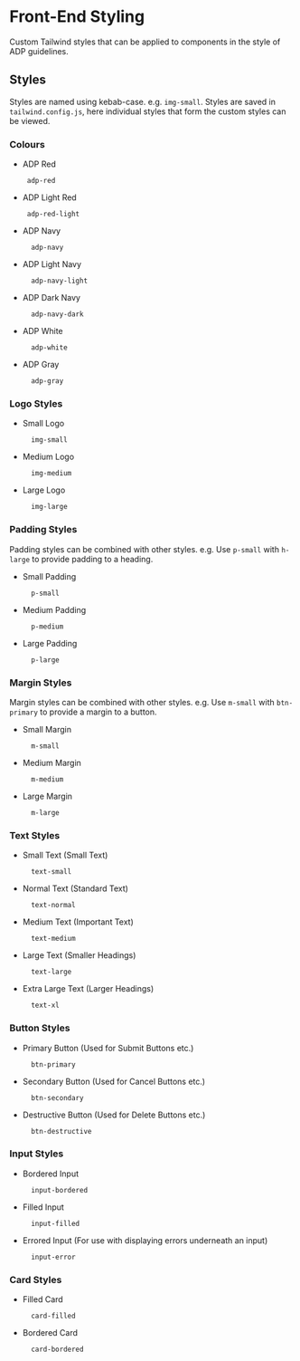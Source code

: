 # Front-End Styling
Custom Tailwind styles that can be applied to components in the style of ADP guidelines.

## Styles

Styles are named using kebab-case. e.g. ```img-small```. Styles are saved in ```tailwind.config.js```, here individual styles that form the custom styles can be viewed. 

### Colours

- ADP Red

       adp-red 

- ADP Light Red

       adp-red-light

- ADP Navy

        adp-navy

- ADP Light Navy

        adp-navy-light

- ADP Dark Navy

        adp-navy-dark

- ADP White

        adp-white

- ADP Gray

        adp-gray

### Logo Styles

- Small Logo
        
        img-small

- Medium Logo

        img-medium

- Large Logo

        img-large

### Padding Styles

Padding styles can be combined with other styles. e.g. Use ```p-small``` with ```h-large``` to  provide padding to a heading. 

- Small Padding

        p-small

- Medium Padding

        p-medium

- Large Padding

        p-large

### Margin Styles

Margin styles can be combined with other styles. e.g. Use ```m-small``` with ```btn-primary``` to  provide a margin to a button. 

- Small Margin

        m-small

- Medium Margin

        m-medium

- Large Margin

        m-large

### Text Styles

- Small Text (Small Text)

        text-small

- Normal Text (Standard Text)

        text-normal

- Medium Text (Important Text)

        text-medium

- Large Text (Smaller Headings)

        text-large

- Extra Large Text (Larger Headings)

        text-xl

### Button Styles

- Primary Button (Used for Submit Buttons etc.)

        btn-primary

- Secondary Button (Used for Cancel Buttons etc.)

        btn-secondary

- Destructive Button (Used for Delete Buttons etc.)

        btn-destructive

### Input Styles

- Bordered Input

        input-bordered

- Filled Input

        input-filled

- Errored Input (For use with displaying errors underneath an input)

        input-error

### Card Styles

- Filled Card

        card-filled

- Bordered Card

        card-bordered

